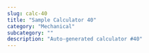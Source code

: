 ```yaml
---
slug: calc-40
title: "Sample Calculator 40"
category: "Mechanical"
subcategory: ""
description: "Auto-generated calculator #40"
---
```


